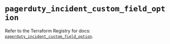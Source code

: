 # `pagerduty_incident_custom_field_option`

Refer to the Terraform Registry for docs: [`pagerduty_incident_custom_field_option`](https://registry.terraform.io/providers/pagerduty/pagerduty/3.6.0/docs/resources/incident_custom_field_option).
